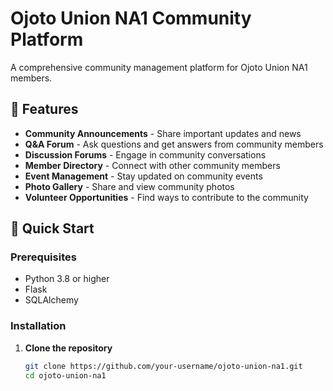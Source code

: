 # Ojoto Union NA1 Community Platform

A comprehensive community management platform for Ojoto Union NA1 members.

## 🌟 Features

- **Community Announcements** - Share important updates and news
- **Q&A Forum** - Ask questions and get answers from community members
- **Discussion Forums** - Engage in community conversations
- **Member Directory** - Connect with other community members
- **Event Management** - Stay updated on community events
- **Photo Gallery** - Share and view community photos
- **Volunteer Opportunities** - Find ways to contribute to the community

## 🚀 Quick Start

### Prerequisites
- Python 3.8 or higher
- Flask
- SQLAlchemy

### Installation

1. **Clone the repository**
   ```bash
   git clone https://github.com/your-username/ojoto-union-na1.git
   cd ojoto-union-na1